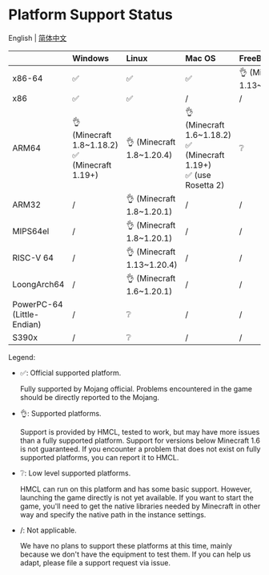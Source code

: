 # Platform Support Status

English | [简体中文](PLATFORM_cn.md)

|                            | Windows                                           | Linux                      | Mac OS                                                                  | FreeBSD                    |
|----------------------------|:--------------------------------------------------|:---------------------------|:------------------------------------------------------------------------|:---------------------------|
| x86-64                     | ✅️                                                | ✅️                         | ✅️                                                                      | 👌 (Minecraft 1.13~1.20.4) |
| x86                        | ✅️                                                | ✅️                         | /                                                                       | /                          |
| ARM64                      | 👌 (Minecraft 1.8~1.18.2)<br/>✅ (Minecraft 1.19+) | 👌 (Minecraft 1.8~1.20.4)  | 👌 (Minecraft 1.6~1.18.2)<br/>✅ (Minecraft 1.19+)<br/>✅ (use Rosetta 2) | ❔                          |
| ARM32                      | /️                                                | 👌 (Minecraft 1.8~1.20.1)  | /                                                                       | /                          |
| MIPS64el                   | /                                                 | 👌 (Minecraft 1.8~1.20.1)  | /                                                                       | /                          |
| RISC-V 64                  | /                                                 | 👌 (Minecraft 1.13~1.20.4) | /                                                                       | /                          |
| LoongArch64                | /                                                 | 👌 (Minecraft 1.6~1.20.1)  | /                                                                       | /                          |
| PowerPC-64 (Little-Endian) | /                                                 | ❔                          | /                                                                       | /                          |
| S390x                      | /                                                 | ❔                          | /                                                                       | /                          |

Legend:

* ✅: Official supported platform.

  Fully supported by Mojang official. Problems encountered in the game should be directly reported to the Mojang.

* 👌: Supported platforms.

  Support is provided by HMCL, tested to work, but may have more issues than a fully supported platform.
  Support for versions below Minecraft 1.6 is not guaranteed.
  If you encounter a problem that does not exist on fully supported platforms, you can report it to HMCL.

* ❔: Low level supported platforms.

  HMCL can run on this platform and has some basic support.
  However, launching the game directly is not yet available.
  If you want to start the game,
  you'll need to get the native libraries needed by Minecraft in other way and specify the native path in the instance settings.

* /: Not applicable.

  We have no plans to support these platforms at this time, mainly because we don't have the equipment to test them.
  If you can help us adapt, please file a support request via issue.
